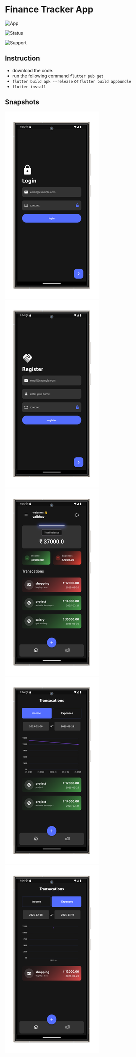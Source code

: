 # Finance Tracker App

<!-- [Alternative Text](reference link) -->

![App](https://img.shields.io/badge/app-finance_tracker-black)

![Status](https://img.shields.io/badge/app-finance_tracker-red)

![Support](https://img.shields.io/badge/support-android-green)

## Instruction

- download the code.
- run the following command `flutter pub get`
- `flutter build apk --release` or `flutter build appbundle`
- `flutter install`

## Snapshots

<img src="assets/snapshots/login.png" width=300 height=600>
<img src="assets/snapshots/register.png" width=300 height=600>
<img src="assets/snapshots/home.png" width=300 height=600>
<img src="assets/snapshots/graph.png" width=300 height=600>
<img src="assets/snapshots/graph_1.png" width=300 height=600>
